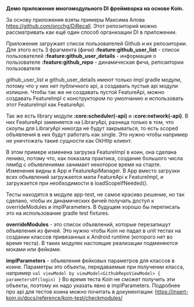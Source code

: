 **Демо приложение многомодульного DI фреймворка на основе Koin.**

За основу приложения взяты примеры Максима Алова https://github.com/orcchg/DiRecall. Этот репозиторий можно рассматривать как ещё один способ организации DI в приложении.

Приложение загружает список пользователей Github и их репозитории.
Для этого есть 3 фрагмента (фичи)
**:feature:github_user_list** - список пользователей
**:feature:github_user_details** - информация о пользователе
**:feature:github_repo** - динамическая фича, репозитории пользователя

github_user_list и github_user_details имеют только impl gradle модули, потому что у них нет публичного api, а создавать пустые api модули излишне. Чтобы так же не создавать пустой FeatureApi, можно создавать FeatureImpl с конструктором по умолчанию и использовать этот FeatureImpl как FeatureApi.

Так же есть library модули **:core:scheduler(-api)** и **:core:network(-api)**. В них FeatureApi заменяется на LibraryApi, разница только в том, что скоупы для LibraryApi никогда не будут закрываться, то есть scoped объявления в них будут работать как single. Это нужно чтобы например не уничтожать такие сущности как OkHttp клиент.


В этом примере изменена загрузка FeatureImpl в коин, она сделана лениво, потому что, как показала практика, создание большого числа лямбд с объявлениями занимает некоторое время на старте. Изменения видны в App и FeatureApiManager. В App вместо загрузки всех объявлений загружается мапа FeatureApi к FeatureImpl, и загружается при необходимости в loadScopeIfNeeded().


Тесты находятся в модуле app-test, не самое красиво решение, но так сделано, чтобы их динамических фичей получать доступ к overrideModules и implParameters. В будущем хорошо бы переписать это на использование gradle test fixtures.

**overrideModules** - это список объявлений, которые перезапишут объявления из фичей. Это нужно чтобы Koin не падал в unit тестах на создании классов привязанных к Android runtime (которого нет во время теста). В таких модулях настоящие реализации подменяются моками или фейками.

**implParameters** - объявления фейковых параметров для классов в коине.
Параметры это объекты, передаваемые при получении класса, например ```val viewModel by viewModel<GithubRepoViewModel> { parametersOf(login) }```
Во время теста Koin не сможет получить эти объекты, поэтому их надо указать явно в implParameters.
Подробнее про api для тестов коина можно почитать в документации: https://insert-koin.io/docs/reference/koin-test/checkmodules/
